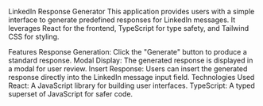 LinkedIn Response Generator
This application provides users with a simple interface to generate predefined responses for LinkedIn messages. It leverages React for the frontend, TypeScript for type safety, and Tailwind CSS for styling.

Features
Response Generation: Click the "Generate" button to produce a standard response.
Modal Display: The generated response is displayed in a modal for user review.
Insert Response: Users can insert the generated response directly into the LinkedIn message input field.
Technologies Used
React: A JavaScript library for building user interfaces.
TypeScript: A typed superset of JavaScript for safer code.

